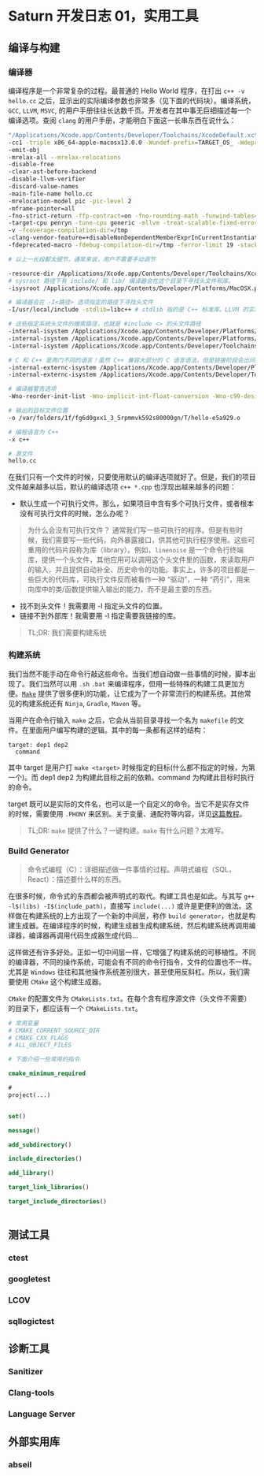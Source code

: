 # Saturn 开发日志 01，实用工具

## 编译与构建

### 编译器

编译程序是一个非常复杂的过程。最普通的 Hello World 程序，在打出 `c++ -v hello.cc` 之后，显示出的实际编译参数也非常多（见下面的代码块）。编译系统，`GCC`, `LLVM`, `MSVC`, 的用户手册往往长达数千页。开发者在其中事无巨细描述每一个编译选项。查阅 `clang` 的用户手册，才能明白下面这一长串东西在说什么：

```bash
"/Applications/Xcode.app/Contents/Developer/Toolchains/XcodeDefault.xctoolchain/usr/bin/clang"
-cc1 -triple x86_64-apple-macosx13.0.0 -Wundef-prefix=TARGET_OS_ -Wdeprecated-objc-isa-usage -Werror=deprecated-objc-isa-usage -Werror=implicit-function-declaration 
-emit-obj
-mrelax-all --mrelax-relocations
-disable-free
-clear-ast-before-backend
-disable-llvm-verifier 
-discard-value-names 
-main-file-name hello.cc 
-mrelocation-model pic -pic-level 2
-mframe-pointer=all
-fno-strict-return -ffp-contract=on -fno-rounding-math -funwind-tables=2 -target-sdk-version=13.3 -fvisibility-inlines-hidden-static-local-var
-target-cpu penryn -tune-cpu generic -mllvm -treat-scalable-fixed-error-as-warning -debugger-tuning=lldb -target-linker-version 857.1
-v -fcoverage-compilation-dir=/tmp
-clang-vendor-feature=+disableNonDependentMemberExprInCurrentInstantiation -fno-odr-hash-protocols -clang-vendor-feature=+enableAggressiveVLAFolding -clang-vendor-feature=+revert09abecef7bbf -clang-vendor-feature=+thisNoAlignAttr -clang-vendor-feature=+thisNoNullAttr -mllvm -disable-aligned-alloc-awareness=1 -D__GCC_HAVE_DWARF2_CFI_ASM=1 
-fdeprecated-macro -fdebug-compilation-dir=/tmp -ferror-limit 19 -stack-protector 1 -fstack-check -mdarwin-stkchk-strong-link -fblocks -fencode-extended-block-signature -fregister-global-dtors-with-atexit -fgnuc-version=4.2.1 -fno-cxx-modules -no-opaque-pointers -fcxx-exceptions -fexceptions -fmax-type-align=16 -fcommon -fcolor-diagnostics

# 以上一长段都太细节，通常来说，用户不需要手动调节

-resource-dir /Applications/Xcode.app/Contents/Developer/Toolchains/XcodeDefault.xctoolchain/usr/lib/clang/14.0.3
# sysroot 路径下有 include/ 和 lib/ 编译器会在这个目录下寻找头文件和库。
-isysroot /Applications/Xcode.app/Contents/Developer/Platforms/MacOSX.platform/Developer/SDKs/MacOSX.sdk 

# 编译器会在 -I<路径> 选项指定的路径下寻找头文件
-I/usr/local/include -stdlib=libc++ # stdlib 指的是 C++ 标准库。LLVM 的实现为 libc++，GNU 的实现为 libstdc++。

# 这些指定系统头文件的搜索路径，也就是 #include <> 的头文件路径
-internal-isystem /Applications/Xcode.app/Contents/Developer/Platforms/MacOSX.platform/Developer/SDKs/MacOSX.sdk/usr/include/c++/v1 
-internal-isystem /Applications/Xcode.app/Contents/Developer/Platforms/MacOSX.platform/Developer/SDKs/MacOSX.sdk/usr/local/include 
-internal-isystem /Applications/Xcode.app/Contents/Developer/Toolchains/XcodeDefault.xctoolchain/usr/lib/clang/14.0.3/include

# C 和 C++ 是两门不同的语言！虽然 C++ 兼容大部分的 C 语言语法，但是链接阶段会出问题。所以加入 C 语言的头文件是特殊的。
-internal-externc-isystem /Applications/Xcode.app/Contents/Developer/Platforms/MacOSX.platform/Developer/SDKs/MacOSX.sdk/usr/include 
-internal-externc-isystem /Applications/Xcode.app/Contents/Developer/Toolchains/XcodeDefault.xctoolchain/usr/include 

# 编译器警告选项
-Wno-reorder-init-list -Wno-implicit-int-float-conversion -Wno-c99-designator -Wno-final-dtor-non-final-class -Wno-extra-semi-stmt -Wno-misleading-indentation -Wno-quoted-include-in-framework-header -Wno-implicit-fallthrough -Wno-enum-enum-conversion -Wno-enum-float-conversion -Wno-elaborated-enum-base -Wno-reserved-identifier -Wno-gnu-folding-constant

# 输出的目标文件位置
-o /var/folders/1f/fg6d0gxx1_3_5rpmmvk592s80000gn/T/hello-e5a929.o

# 编程语言为 C++
-x c++

# 源文件
hello.cc
```

在我们只有一个文件的时候，只要使用默认的编译选项就好了。但是，我们的项目文件越来越多以后，默认的编译选项 `c++ *.cpp` 也浮现出越来越多的问题：
  * 默认生成一个可执行文件。那么，如果项目中含有多个可执行文件，或者根本没有可执行文件的时候，怎么办呢？
> 为什么会没有可执行文件？
> 通常我们写一些可执行的程序。但是有些时候，我们需要写一些代码，向外暴露接口，供其他可执行程序使用。这些可重用的代码片段称为库（library）。例如，`linenoise` 是一个命令行终端库，提供一个头文件，其他应用可以调用这个头文件里的函数，来读取用户的输入，并且提供自动补全、历史命令的功能。事实上，许多的项目都是一些巨大的代码库，可执行文件反而被看作一种 “驱动”，一种 “药引”，用来向库中的类/函数提供输入输出的能力，而不是最主要的东西。
  * 找不到头文件！我需要用 -I 指定头文件的位置。
  * 链接不到外部库！我需要用 -l 指定需要我链接的库。

> TL;DR: 我们需要构建系统

### 构建系统

我们当然不能手动在命令行敲这些命令。当我们想自动做一些事情的时候，脚本出现了。我们当然可以用 `.sh` `.bat` 来编译程序，但用一些特殊的构建工具更加方便。[`Make`](https://makefiletutorial.com) 提供了很多便利的功能，让它成为了一个非常流行的构建系统。其他常见的构建系统还有 `Ninja`, `Gradle`, `Maven` 等。

当用户在命令行输入 `make` 之后，它会从当前目录寻找一个名为 `makefile` 的文件。在里面用户编写构建的逻辑。其中的每一条都有这样的结构：

```make
target: dep1 dep2
  command
```

其中 target 是用户打 `make <target>` 时候指定的目标(什么都不指定的时候，为第一个)。而 dep1 dep2 为构建此目标之前的依赖。command 为构建此目标时执行的命令。

target 既可以是实际的文件名，也可以是一个自定义的命令。当它不是实存文件的时候，需要使用 `.PHONY` 来区别。关于变量、通配符等内容，详见[这篇教程](https://makefiletutorial.com)。


> TL;DR: `make` 提供了什么？一键构建。`make` 有什么问题？太难写。

### Build Generator

> 命令式编程（C）：详细描述做一件事情的过程。声明式编程（SQL，React）：描述要什么样的东西。

在很多时候，命令式的东西都会被声明式的取代。构建工具也是如此。与其写 `g++ -l$(libs) -I$(include_path)`，直接写 `include(...)` 或许是更便利的做法。这样做在构建系统的上方出现了一个新的中间层，称作 `build generator`，也就是构建生成器。在编译程序的时候，构建生成器生成构建系统，然后构建系统再调用编译器，编译器再调用代码生成器生成代码...

这样做还有许多好处。正如一切中间层一样，它增强了构建系统的可移植性。不同的编译器，不同的操作系统，可能会有不同的命令行指令，文件的位置也不一样。尤其是 `Windows` 往往和其他操作系统差别很大，甚至使用反斜杠。所以，我们需要使用 `CMake` 这个构建生成器。

`CMake` 的配置文件为 `CMakeLists.txt`。在每个含有程序源文件（头文件不需要）的目录下，都应该有一个 `CMakeLists.txt`。

```CMake
# 常用变量
# CMAKE_CURRENT_SOURCE_DIR
# CMAKE_CXX_FLAGS
# ALL_OBJECT_FILES

# 下面介绍一些常用的指令

cmake_minimum_required

# 
project(...)


set()

message()

add_subdirectory()

include_directories()

add_library()

target_link_libraries()

target_include_directories()



```


## 测试工具

### ctest

### googletest

### LCOV

### sqllogictest

## 诊断工具

### Sanitizer

### Clang-tools

### Language Server

## 外部实用库

### abseil
